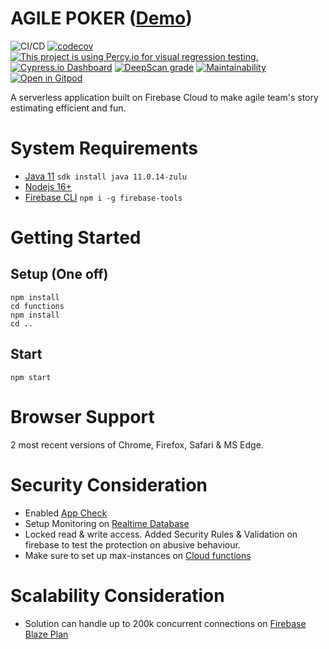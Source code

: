 # AGILE POKER ([Demo](https://agile.junaid.guru))
![CI/CD](https://github.com/poly-glot/agile-poker/workflows/CI/CD/badge.svg)
[![codecov](https://codecov.io/gh/poly-glot/agile-poker/branch/main/graph/badge.svg)](https://codecov.io/gh/poly-glot/agile-poker)
[![This project is using Percy.io for visual regression testing.](https://percy.io/static/images/percy-badge.svg)](https://percy.io/328a6753/agile-poker)
[![Cypress.io Dashboard](https://img.shields.io/badge/cypress-dashboard-brightgreen.svg)](https://dashboard.cypress.io/projects/coqb3r/runs)
[![DeepScan grade](https://deepscan.io/api/teams/8408/projects/10623/branches/149386/badge/grade.svg)](https://deepscan.io/dashboard#view=project&tid=8408&pid=10623&bid=149386)
[![Maintainability](https://api.codeclimate.com/v1/badges/e9ab18c4667689e347de/maintainability)](https://codeclimate.com/github/poly-glot/agile-poker/maintainability)
[![Open in Gitpod](https://gitpod.io/button/open-in-gitpod.svg)](https://gitpod.io/#https://github.com/poly-glot/agile-poker)

A serverless application built on Firebase Cloud to make agile team's story estimating efficient and fun.

# System Requirements
- [Java 11](https://sdkman.io/) `sdk install java 11.0.14-zulu`
- [Nodejs 16+](https://nodejs.org/en/download/)
- [Firebase CLI](https://firebase.google.com/docs/cli) `npm i -g firebase-tools`

# Getting Started

## Setup (One off)
```
npm install
cd functions
npm install
cd ..
```

## Start
```
npm start
```

# Browser Support
2 most recent versions of Chrome, Firefox, Safari & MS Edge.

# Security Consideration
- Enabled [App Check](https://firebase.google.com/docs/app-check)
- Setup Monitoring on [Realtime Database](https://firebase.google.com/docs/database/usage/monitor-usage)
- Locked read & write access. Added Security Rules & Validation on firebase to test the protection on abusive behaviour.
- Make sure to set up max-instances on [Cloud functions](https://cloud.google.com/functions/docs/max-instances)

# Scalability Consideration
- Solution can handle up to 200k concurrent connections on [Firebase Blaze Plan](https://firebase.google.com/pricing)
